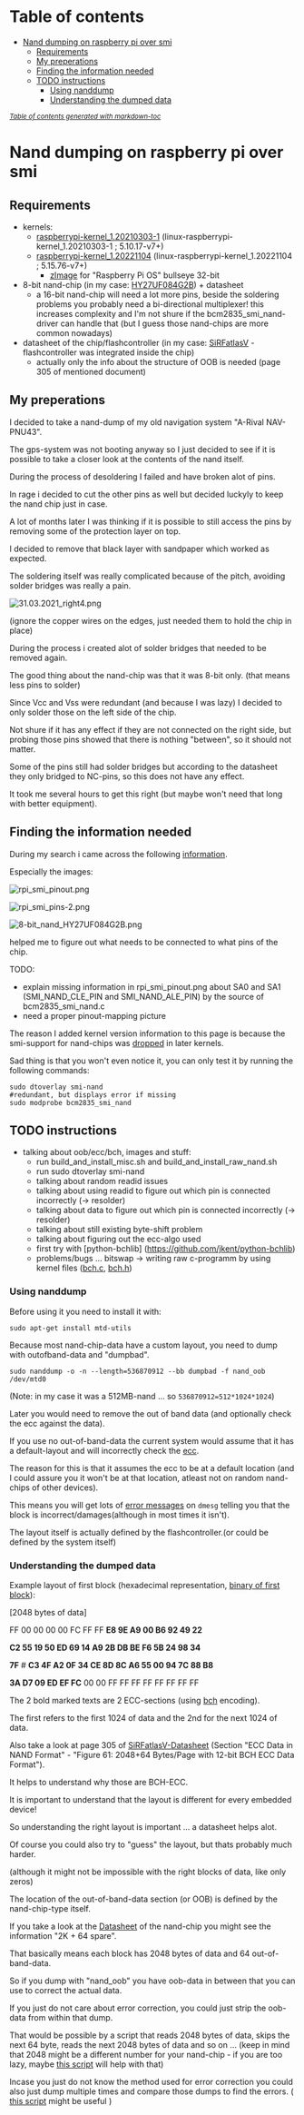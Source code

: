 # Table of contents
- [Nand dumping on raspberry pi over smi](#nand-dumping-on-raspberry-pi-over-smi)
  * [Requirements](#requirements)
  * [My preperations](#my-preperations)
  * [Finding the information needed](#finding-the-information-needed)
  * [TODO instructions](#todo-instructions)
    + [Using nanddump](#using-nanddump)
    + [Understanding the dumped data](#understanding-the-dumped-data)

<small><i><a href='http://ecotrust-canada.github.io/markdown-toc/'>Table of contents generated with markdown-toc</a></i></small>


# Nand dumping on raspberry pi over smi

## Requirements

* kernels:
  * [raspberrypi-kernel_1.20210303-1](https://github.com/TheCrazyT/linux/tree/raspberrypi-kernel_1.20210303-1-nand) (linux-raspberrypi-kernel_1.20210303-1 ; 5.10.17-v7+)
  * [raspberrypi-kernel_1.20221104](https://github.com/TheCrazyT/linux/tree/raspberrypi-kernel_1.20221104-nand) (linux-raspberrypi-kernel_1.20221104 ; 5.15.76-v7+)
    * [zImage](https://filedn.eu/lYSpEcvitT17eGF7Dm10Igh/raspberrypi-kernel_1.20221104-nand/zImage) for "Raspberry Pi OS" bullseye 32-bit
* 8-bit nand-chip (in my case: [HY27UF084G2B](https://docs.rs-online.com/9e99/0900766b80d6fc8b.pdf)) + datasheet
  * a 16-bit nand-chip will need a lot more pins, beside the soldering problems you probably need a bi-directional multiplexer!
    this increases complexity and I'm not shure if the bcm2835_smi_nand-driver can handle that (but I guess those nand-chips are more common nowadays)
* datasheet of the chip/flashcontroller (in my case: [SiRFatlasV](https://web.archive.org/web/20210923154401/https://gps.0xdc.ru/static/sirf/doc/SirfAtlas/CS-130805-DS%20SiRFatlasV%20Datasheet.pdf) - flashcontroller was integrated inside the chip)
   * actually only the info about the structure of OOB is needed (page 305 of mentioned document)

## My preperations

I decided to take a nand-dump of my old navigation system "A-Rival NAV-PNU43".

The gps-system was not booting anyway so I just decided to see if it is possible to take a closer look at the contents of the nand itself.

During the process of desoldering I failed and have broken alot of pins.

In rage i decided to cut the other pins as well but decided luckyly to keep the nand chip just in case.

A lot of months later I was thinking if it is possible to still access the pins by removing some of the protection layer on top.

I decided to remove that black layer with sandpaper which worked as expected.

The soldering itself was really complicated because of the pitch, avoiding solder bridges was really a pain.

![31.03.2021_right4.png](31.03.2021_right4.png)

(ignore the copper wires on the edges, just needed them to hold the chip in place)

During the process i created alot of solder bridges that needed to be removed again.

The good thing about the nand-chip was that it was 8-bit only. (that means less pins to solder)

Since Vcc and Vss were redundant (and because I was lazy) I decided to only solder those on the left side of the chip.

Not shure if it has any effect if they are not connected on the right side, but probing those pins showed that there is nothing "between", so it should not matter.

Some of the pins still had solder bridges but according to the datasheet they only bridged to NC-pins, so this does not have any effect.

It took me several hours to get this right (but maybe won't need that long with better equipment).


## Finding the information needed

During my search i came across the following [information](https://iosoft.blog/2020/07/16/raspberry-pi-smi/).

Especially the images: 

![rpi_smi_pinout.png](https://iosoftblog.files.wordpress.com/2020/07/rpi_smi_pinout.png)

![rpi_smi_pins-2.png](https://iosoftblog.files.wordpress.com/2020/07/rpi_smi_pins-2.png)

![8-bit_nand_HY27UF084G2B.png](8-bit_nand_HY27UF084G2B.png)

helped me to figure out what needs to be connected to what pins of the chip.

TODO: 
* explain missing information in rpi_smi_pinout.png about SA0 and SA1 (SMI_NAND_CLE_PIN and SMI_NAND_ALE_PIN) by the source of bcm2835_smi_nand.c
* need a proper pinout-mapping picture

The reason I added kernel version information to this page is because the smi-support for nand-chips was [dropped](https://github.com/raspberrypi/linux/commit/72ce5a4330588174a0e138c1a87626bf16217020) in later kernels.

Sad thing is that you won't even notice it, you can only test it by running the following commands:

```
sudo dtoverlay smi-nand
#redundant, but displays error if missing
sudo modprobe bcm2835_smi_nand
```

## TODO instructions
* talking about oob/ecc/bch, images and stuff:
    * run build_and_install_misc.sh and build_and_install_raw_nand.sh
    * run sudo dtoverlay smi-nand
    * talking about random readid issues
    * talking about using readid to figure out which pin is connected incorrectly (-> resolder)
    * talking about data to figure out which pin is connected incorrectly (-> resolder)
    * talking about still existing byte-shift problem
    * talking about figuring out the ecc-algo used
    * first try with [python-bchlib] (https://github.com/jkent/python-bchlib)
    * problems/bugs ... bitswap -> writing raw c-programm by using kernel files ([bch.c](https://github.com/raspberrypi/linux/blob/rpi-5.10.y/lib/bch.c), [bch.h](https://github.com/raspberrypi/linux/blob/rpi-5.10.y/include/linux/bch.h))

### Using nanddump

Before using it you need to install it with:

```
sudo apt-get install mtd-utils
```

Because most nand-chip-data have a custom layout, you need to dump with outofband-data and "dumpbad".

```
sudo nanddump -o -n --length=536870912 --bb dumpbad -f nand_oob /dev/mtd0
```

(Note: in my case it was a 512MB-nand ... so ``536870912=512*1024*1024``)

Later you would need to remove the out of band data (and optionally check the ecc against the data).

If you use no out-of-band-data the current system would assume that it has a default-layout and will incorrectly check the [ecc](https://en.wikipedia.org/wiki/Error_correction_code).

The reason for this is that it assumes the ecc to be at a default location (and I could assure you it won't be at that location, atleast not on random nand-chips of other devices).

This means you will get lots of [error messages](https://filedn.eu/lYSpEcvitT17eGF7Dm10Igh/raspberrypi-kernel_1.20221104-nand/dmesg.txt) on ``dmesg`` telling you that the block is incorrect/damages(although in most times it isn't).

The layout itself is actually defined by the flashcontroller.(or could be defined by the system itself)

### Understanding the dumped data

Example layout of first block (hexadecimal representation, [binary of first block](block1.bin)):
  
[2048 bytes of data]

FF 00 00 00 00 FC FF FF **E8 9E A9 00 B6 92 49 22**

**C2 55 19 50 ED 69 14 A9 2B DB BE F6 5B 24 98 34**

**7F** # **C3 4F A2 0F 34 CE 8D 8C A6 55 00 94 7C 88 B8**

**3A D7 09 ED EF FC** 00 00 FF FF FF FF FF FF FF FF

The 2 bold marked texts are 2 ECC-sections (using [bch](https://en.wikipedia.org/wiki/BCH_code) encoding).

The first refers to the first 1024 of data and the 2nd for the next 1024 of data.

Also take a look at page 305 of [SiRFatlasV-Datasheet](https://web.archive.org/web/20210923154401/https://gps.0xdc.ru/static/sirf/doc/SirfAtlas/CS-130805-DS%20SiRFatlasV%20Datasheet.pdf) (Section "ECC Data in NAND Format" - "Figure 61: 2048+64 Bytes/Page with 12-bit BCH ECC Data Format").

It helps to understand why those are BCH-ECC.

It is important to understand that the layout is different for every embedded device!

So understanding the right layout is important ... a datasheet helps alot.

Of course you could also try to "guess" the layout, but thats probably much harder.

(although it might not be impossible with the right blocks of data, like only zeros)

The location of the out-of-band-data section (or OOB) is defined by the nand-chip-type itself.

If you take a look at the [Datasheet](https://docs.rs-online.com/9e99/0900766b80d6fc8b.pdf) of the nand-chip you might see the information "2K + 64 spare".

That basically means each block has 2048 bytes of data and 64 out-of-band-data.

So if you dump with "nand_oob" you have oob-data in between that you can use to correct the actual data.

If you just do not care about error correction, you could just strip the oob-data from within that dump.

That would be possible by a script that reads 2048 bytes of data, skips the next 64 byte, reads the next 2048 bytes of data and so on ... (keep in mind that 2048 might be a different number for your nand-chip - if you are too lazy, maybe [this script](https://github.com/Hitsxx/NandTool/blob/master/Nand-dump-tool.py) will help with that)

Incase you just do not know the method used for error correction you could also just dump multiple times and compare those dumps to find the errors.  ( [this script](https://github.com/Hitsxx/NandTool/blob/master/firmware-reconstruct.py) might be useful )

